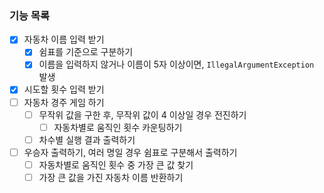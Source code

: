 ### 기능 목록

- [x] 자동차 이름 입력 받기
    - [x] 쉼표를 기준으로 구분하기
    - [x] 이름을 입력하지 않거나 이름이 5자 이상이면, `IllegalArgumentException` 발생
- [x] 시도할 횟수 입력 받기
- [ ] 자동차 경주 게임 하기
    - [ ] 무작위 값을 구한 후, 무작위 값이 4 이상일 경우 전진하기
        - [ ] 자동차별로 움직인 횟수 카운팅하기
    - [ ] 차수별 실행 결과 출력하기
- [ ] 우승자 출력하기, 여러 명일 경우 쉼표로 구분해서 출력하기
    - [ ] 자동차별로 움직인 횟수 중 가장 큰 값 찾기
    - [ ] 가장 큰 값을 가진 자동차 이름 반환하기